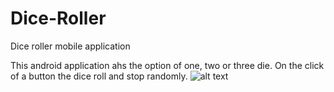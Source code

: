 # Dice-Roller
Dice roller mobile application
 
 This android application ahs the option of one, two or three die. On the click of a button the dice roll and stop randomly. 
 ![alt text](C:\Users\aisra\Desktop\menu)
